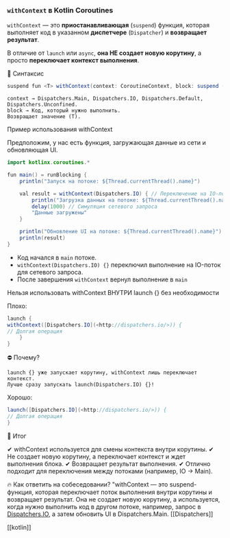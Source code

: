 ### `withContext` в Kotlin Coroutines

`withContext` — это **приостанавливающая** (`suspend`) функция, которая выполняет код в указанном **диспетчере** (`Dispatcher`) и **возвращает результат**.

В отличие от `launch` или `async`, **она НЕ создает новую корутину**, а просто **переключает контекст выполнения**.

📌 Синтаксис

```java
suspend fun <T> withContext(context: CoroutineContext, block: suspend () -> T): T
```

```
context → Dispatchers.Main, Dispatchers.IO, Dispatchers.Default, Dispatchers.Unconfined.
block → Код, который нужно выполнить.
Возвращает значение (T).

```

Пример использования withContext

Предположим, у нас есть функция, загружающая данные из сети и обновляющая UI.

```java
import kotlinx.coroutines.*

fun main() = runBlocking {
    println("Запуск на потоке: ${Thread.currentThread().name}")

    val result = withContext(Dispatchers.IO) { // Переключение на IO-поток
        println("Загрузка данных на потоке: ${Thread.currentThread().name}")
        delay(1000) // Симуляция сетевого запроса
        "Данные загружены"
    }

    println("Обновление UI на потоке: ${Thread.currentThread().name}")
    println(result)
}

```

- Код начался в `main` потоке.
- `withContext(Dispatchers.IO) {}` переключил выполнение на IO-поток для сетевого запроса.
- После завершения `withContext` вернул выполнение в `main`

Нельзя использовать withContext ВНУТРИ launch {} без необходимости

Плохо:

```java
launch {
withContext([Dispatchers.IO](<http://dispatchers.io/>)) {
// Долгая операция
	}
}
```

⛔ Почему?

```
launch {} уже запускает корутину, withContext лишь переключает контекст.
Лучше сразу запускать launch(Dispatchers.IO) {}!

```

Хорошо:

```java
launch([Dispatchers.IO](<http://dispatchers.io/>)) {
// Долгая операция
}
```

🎯 Итог

✔ withContext используется для смены контекста внутри корутины. 
✔ Не создает новую корутину, а переключает контекст и ждет выполнения блока.
✔ Возвращает результат выполнения. 
✔ Отлично подходит для переключения между потоками (например, IO → Main).

🔥 Как ответить на собеседовании? "withContext — это suspend-функция, которая переключает поток выполнения внутри корутины и возвращает результат. Она не создает новую корутину, а используется, когда нужно выполнить код в другом потоке, например, запрос в [Dispatchers.IO](http://dispatchers.io/), а затем обновить UI в Dispatchers.Main. [[Dispatchers]]

[[kotlin]]